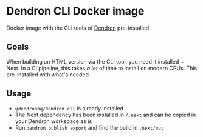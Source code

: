# Dendron CLI Docker image

Docker image with the CLI tools of [Dendron](https://dendron.so) pre-installed.

## Goals

When building an HTML version via the CLI tool, you need it installed + Next. In a CI pipeline, this takes _a lot_ of time to install on modern CPUs. This pre-installed with what's needed.

## Usage

- `@dendronhq/dendron-cli` is already installed
- The Next dependency has been installed in `/.next` and can be copied in your Dendron workspace as is
- Run `dendron publish export` and find the build in `.next/out`
